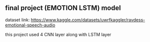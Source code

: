 ## final project (EMOTION LSTM) model
dataset link: https://www.kaggle.com/datasets/uwrfkaggler/ravdess-emotional-speech-audio

this project used 4 CNN layer along with LSTM layer